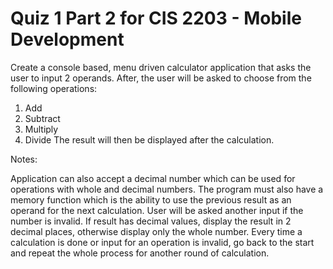 # Quiz 1 Part 2 for CIS 2203 - Mobile Development

Create a console based, menu driven calculator application that asks the user to input 2 operands. After, the user will be asked to choose from the following operations:

1. Add
2. Subtract
3. Multiply
4. Divide
The result will then be displayed after the calculation.

 

Notes:

Application can also accept a decimal number which can be used for operations with whole and decimal numbers.
The program must also have a memory function which is the ability to use the previous result as an operand for the next calculation.
User will be asked another input if the number is invalid.
If result has decimal values, display the result in 2 decimal places, otherwise display only the whole number.
Every time a calculation is done or input for an operation is invalid, go back to the start and repeat the whole process for another round of calculation.